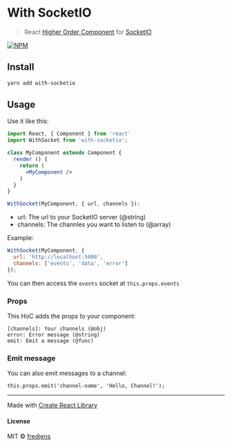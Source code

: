 # With SocketIO

> React [Higher Order Component](https://reactjs.org/docs/higher-order-components.html) for [SocketIO](https://socket.io)

[![NPM](https://img.shields.io/npm/v/with-socketio.svg)](https://www.npmjs.com/package/with-socketio)

## Install

```bash
yarn add with-socketio
```

## Usage

Use it like this:

```jsx
import React, { Component } from 'react'
import WithSocket from 'with-socketio';

class MyComponent extends Component {
  render () {
    return (
      <MyComponent />
    )
  }
}

WithSocket(MyComponent, { url, channels });
```

* url: The url to your SocketIO server (@string)
* channels: The channles you want to listen to (@array)

Example:
```jsx
WithSocket(MyComponent, {
  url: 'http://localhost:5000',
  channels: ['events', 'data', 'error']
});
```

You can then access the `events` socket at `this.props.events`


### Props

This HoC adds the props to your component:

```
[channels]: Your channels (@obj)
error: Error message (@string)
emit: Emit a message (@func)
```

### Emit message

You can also emit messages to a channel:

```
this.props.emit('channel-name', 'Hello, Channel!');
```

---

Made with [Create React Library]('https://github.com/transitive-bullshit/create-react-library')

#### License

MIT © [fredjens](https://github.com/fredjens)

